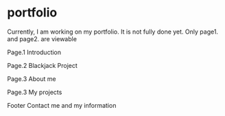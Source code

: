 # portfolio
Currently, I am working on my portfolio. It is not fully done yet. Only page1. and page2. are viewable

Page.1
Introduction

Page.2
Blackjack Project

Page.3
About me

Page.3
My projects

Footer
Contact me and my information
